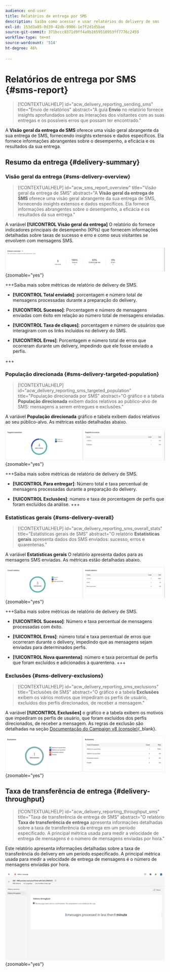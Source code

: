 ```yaml
---
audience: end-user
title: Relatórios de entrega por SMS
description: Saiba como acessar e usar relatórios do delivery de sms
exl-id: 153d3a85-0d39-42db-9906-1e7f2d1d5bae
source-git-commit: 371bccc8371d9ff4a9b1659510953ff7776c2459
workflow-type: tm+mt
source-wordcount: '514'
ht-degree: 46%

---
```


# Relatórios de entrega por SMS {#sms-report}

>[!CONTEXTUALHELP]
>id="acw_delivery_reporting_sending_sms"
>title="Envio de relatórios"
>abstract="A guia **Envio** no relatório fornece insights aprofundados sobre as interações dos visitantes com as suas entregas e os possíveis erros que possam ter encontrado."

A **Visão geral da entrega de SMS** oferece uma visão geral abrangente da sua entrega de SMS, fornecendo insights extensos e dados específicos. Ela fornece informações abrangentes sobre o desempenho, a eficácia e os resultados da sua entrega.

## Resumo da entrega {#delivery-summary}

### Visão geral da entrega {#sms-delivery-overview}

>[!CONTEXTUALHELP]
>id="acw_sms_report_overview"
>title="Visão geral da entrega de SMS"
>abstract="A **Visão geral da entrega de SMS** oferece uma visão geral abrangente da sua entrega de SMS, fornecendo insights extensos e dados específicos. Ela fornece informações abrangentes sobre o desempenho, a eficácia e os resultados da sua entrega."

A variável **[!UICONTROL Visão geral da entrega]** O relatório do fornece indicadores principais de desempenho (KPIs) que fornecem informações detalhadas sobre taxas de sucesso e erro e como seus visitantes se envolvem com mensagens SMS.

![](assets/reporting_sms_3.png){zoomable=&quot;yes&quot;}

+++Saiba mais sobre métricas de relatório de delivery de SMS.

* **[!UICONTROL Total enviado]**: porcentagem e número total de mensagens processadas durante a preparação do delivery.

* **[!UICONTROL Sucesso]**: Porcentagem e número de mensagens enviadas com êxito em relação ao número total de mensagens enviadas.

* **[!UICONTROL Taxa de cliques]**: porcentagem e número de usuários que interagiram com os links incluídos no delivery do SMS.

* **[!UICONTROL Erros]**: Porcentagem e número total de erros que ocorreram durante um delivery, impedindo que ele fosse enviado a perfis.

+++

### População direcionada {#sms-delivery-targeted-population}

>[!CONTEXTUALHELP]
>id="acw_delivery_reporting_sms_targeted_population"
>title="População direcionada por SMS"
>abstract="O gráfico e a tabela **População direcionada** exibem dados relativos ao público-alvo de SMS: mensagens a serem entregues e exclusões."

A variável **População direcionada** gráfico e tabela exibem dados relativos ao seu público-alvo. As métricas estão detalhadas abaixo.

![](assets/reporting_sms_4.png){zoomable=&quot;yes&quot;}

+++Saiba mais sobre métricas de relatório de delivery de SMS.

* **[!UICONTROL Para entregar]**: Número total e taxa percentual de mensagens processadas durante a preparação do delivery.

* **[!UICONTROL Exclusões]**: número e taxa de porcentagem de perfis que foram excluídos da análise.
+++


### Estatísticas gerais {#sms-delivery-overall}

>[!CONTEXTUALHELP]
>id="acw_delivery_reporting_sms_overall_stats"
>title="Estatísticas gerais de SMS"
>abstract="O relatório **Estatísticas gerais** apresenta dados dos SMS enviados: sucesso, erros e quarentenas."

A variável **Estatísticas gerais** O relatório apresenta dados para as mensagens SMS enviadas. As métricas estão detalhadas abaixo.

![](assets/reporting_sms_5.png){zoomable=&quot;yes&quot;}

+++Saiba mais sobre métricas de relatório de delivery de SMS.

* **[!UICONTROL Sucesso]**: Número e taxa percentual de mensagens processadas com êxito.

* **[!UICONTROL Erros]**: número total e taxa percentual de erros que ocorreram durante o delivery, impedindo que as mensagens sejam enviadas para determinados perfis.

* **[!UICONTROL Nova quarentena]**: número e taxa percentual de perfis que foram excluídos e adicionados à quarentena.
+++

### Exclusões {#sms-delivery-exclusions}

>[!CONTEXTUALHELP]
>id="acw_delivery_reporting_sms_exclusions"
>title="Exclusões de SMS"
>abstract="O gráfico e a tabela **Exclusões** exibem os vários motivos que impediram os perfis de usuário, excluídos dos perfis direcionados, de receber a mensagem."

A variável **[!UICONTROL Exclusões]** o gráfico e a tabela exibem os motivos que impediram os perfis de usuário, que foram excluídos dos perfis direcionados, de receber a mensagem. As regras de exclusão são detalhadas na seção [Documentação do Campaign v8 (console)](https://experienceleague.adobe.com/docs/campaign/campaign-v8/send/failures/delivery-failures.html#sms-quarantines){_blank}.

![](assets/reporting_sms_6.png){zoomable=&quot;yes&quot;}

## Taxa de transferência de entrega {#delivery-throughput}

>[!CONTEXTUALHELP]
>id="acw_delivery_reporting_throughput_sms"
>title="Taxa de transferência de entrega de SMS"
>abstract="O relatório **Taxa de transferência de entrega** apresenta informações detalhadas sobre a taxa de transferência da entrega em um período especificado.  A principal métrica usada para medir a velocidade de entrega de mensagens é o número de mensagens enviadas por hora."

Este relatório apresenta informações detalhadas sobre a taxa de transferência do delivery em um período especificado. A principal métrica usada para medir a velocidade de entrega de mensagens é o número de mensagens enviadas por hora.

![](assets/reporting_sms_2.png){zoomable=&quot;yes&quot;}

